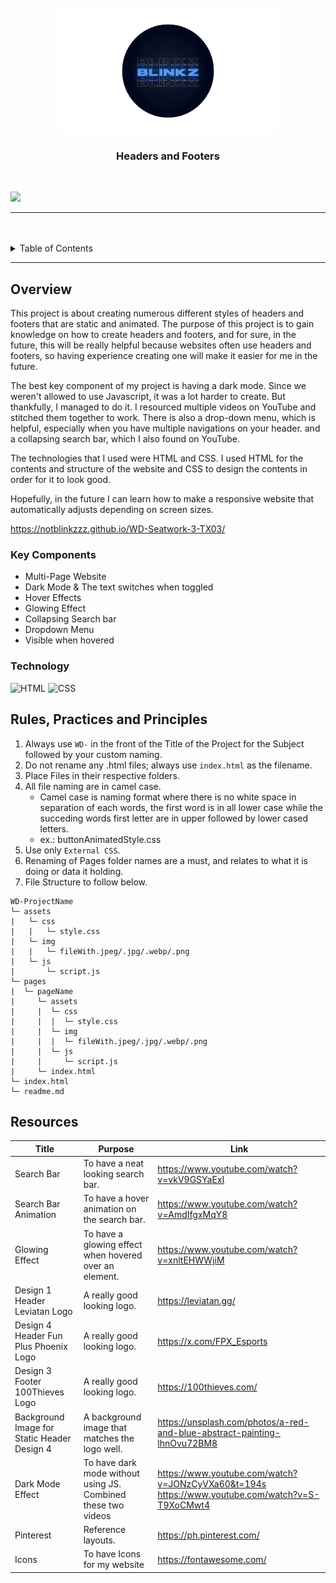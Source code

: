 <a name="readme-top">

<br/>

<br />
<div align="center">
  <a href="https://github.com/notblinkzzz/">
  <!-- TODO: If you want to add logo or banner you can add it here -->
    <img src="./assets/img/Untitled__2_-removebg-preview (1).png" width="350" height="200">
  </a>
<!-- TODO: Change Title to the name of the title of your Project -->
  <h3 align="center">Headers and Footers</h3>
</div>
<div align="center">

</div>

<br />

![](https://visit-counter.vercel.app/counter.png?page=notblinkzzz/WD-Seatwork-3)

---

<br />
<br />

<!-- TODO: If you want to add more layers for your readme -->
<details>
  <summary>Table of Contents</summary>
  <ol>
    <li>
      <a href="#overview">Overview</a>
      <ol>
        <li>
          <a href="#key-components">Key Components</a>
        </li>
        <li>
          <a href="#technology">Technology</a>
        </li>
      </ol>
    </li>
    <li>
      <a href="#rule,-practices-and-principles">Rules, Practices and Principles</a>
    </li>
    <li>
      <a href="#resources">Resources</a>
    </li>
  </ol>
</details>

---

## Overview

<!-- TODO: To be changed -->
<!-- The following are just sample -->
This project is about creating numerous different styles of headers and footers that are static and animated. The purpose of this project is to gain knowledge on how to create headers and footers, and for sure, in the future, this will be really helpful because websites often use headers and footers, so having experience creating one will make it easier for me in the future.

The best key component of my project is having a dark mode. Since we weren't allowed to use Javascript, it was a lot harder to create. But thankfully, I managed to do it. I resourced multiple videos on YouTube and stitched them together to work. There is also a drop-down menu, which is helpful, especially when you have multiple navigations on your header. and a collapsing search bar, which I also found on YouTube.

The technologies that I used were HTML and CSS. I used HTML for the contents and structure of the website and CSS to design the contents in order for it to look good.

Hopefully, in the future I can learn how to make a responsive website that automatically adjusts depending on screen sizes.

https://notblinkzzz.github.io/WD-Seatwork-3-TX03/

### Key Components
<!-- TODO: List of Key Components -->
- Multi-Page Website
- Dark Mode & The text switches when toggled
- Hover Effects
- Glowing Effect
- Collapsing Search bar
- Dropdown Menu
- Visible when hovered

### Technology
<!-- TODO: List of Technology Used -->
![HTML](https://img.shields.io/badge/HTML-E34F26?style=for-the-badge&logo=html5&logoColor=white)
![CSS](https://img.shields.io/badge/CSS-1572B6?style=for-the-badge&logo=css3&logoColor=white)

## Rules, Practices and Principles
1. Always use `WD-` in the front of the Title of the Project for the Subject followed by your custom naming.
2. Do not rename any .html files; always use `index.html` as the filename.
3. Place Files in their respective folders.
4. All file naming are in camel case.
   - Camel case is naming format where there is no white space in separation of each words, the first word is in all lower case while the succeding words first letter are in upper followed by lower cased letters.
   - ex.: buttonAnimatedStyle.css
5. Use only `External CSS`.
6. Renaming of Pages folder names are a must, and relates to what it is doing or data it holding.
7. File Structure to follow below.

```
WD-ProjectName
└─ assets
|   └─ css
|   |   └─ style.css
|   └─ img
|   |   └─ fileWith.jpeg/.jpg/.webp/.png
|   └─ js
|       └─ script.js
└─ pages
|  └─ pageName
|     └─ assets
|     |  └─ css
|     |  |  └─ style.css
|     |  └─ img
|     |  |  └─ fileWith.jpeg/.jpg/.webp/.png
|     |  └─ js
|     |     └─ script.js
|     └─ index.html
└─ index.html
└─ readme.md
```

## Resources

<!-- TODO: Add References -->
| Title | Purpose | Link |
|-|-|-|
| Search Bar | To have a neat looking search bar. | https://www.youtube.com/watch?v=vkV9GSYaExI |
| Search Bar Animation | To have a hover animation on the search bar. | https://www.youtube.com/watch?v=AmdIfgxMqY8 |
| Glowing Effect | To have a glowing effect when hovered over an element. | https://www.youtube.com/watch?v=xnltEHWWjiM |
| Design 1 Header Leviatan Logo | A really good looking logo. | https://leviatan.gg/ |
| Design 4 Header Fun Plus Phoenix Logo | A really good looking logo. | https://x.com/FPX_Esports |
| Design 3 Footer 100Thieves Logo | A really good looking logo. | https://100thieves.com/ |
| Background Image for Static Header Design 4 | A background image that matches the logo well. | https://unsplash.com/photos/a-red-and-blue-abstract-painting-lhnOvu72BM8 |
| Dark Mode Effect | To have dark mode without using JS. Combined these two videos | https://www.youtube.com/watch?v=JONzCyVXa60&t=194s https://www.youtube.com/watch?v=S-T9XoCMwt4 |
| Pinterest | Reference layouts. | https://ph.pinterest.com/ |
| Icons | To have Icons for my website | https://fontawesome.com/ |


